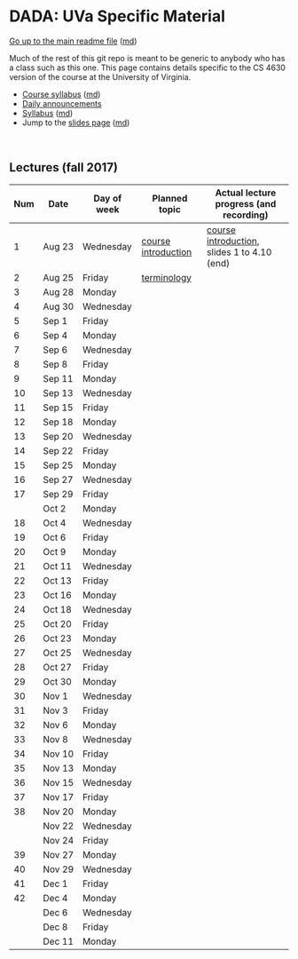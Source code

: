DADA: UVa Specific Material
===========================

[Go up to the main readme file](../readme.html) ([md](../readme.md))

Much of the rest of this git repo is meant to be generic to anybody
who has a class such as this one.  This page contains details specific
to the CS 4630 version of the course at the University of Virginia.

- [Course syllabus][1] ([md][2])
- [Daily announcements][4]
- [Syllabus][5] ([md][6])
- Jump to the [slides page](../slides/index.html) ([md](../slides/index.md))

&nbsp;  

Lectures (fall 2017)
--------------------

| Num | Date        | Day of week | Planned topic |Actual lecture progress (and recording) | 
|---|-----|------|---------------|------------------|
| 1   | Aug&nbsp;23 | Wednesday   | [course introduction][101] | [course introduction][101], slides 1 to 4.10 (end) |
| 2   | Aug&nbsp;25 | Friday      | [terminology][102] |               |
| 3   | Aug&nbsp;28 | Monday      |               |               |
| 4   | Aug&nbsp;30 | Wednesday   |               |               |
| 5   | Sep&nbsp;1  | Friday      |               |               |
| 6   | Sep&nbsp;4  | Monday      |               |               |
| 7   | Sep&nbsp;6  | Wednesday   |               |               |
| 8   | Sep&nbsp;8  | Friday      |               |               |
| 9   | Sep&nbsp;11 | Monday      |               |               |
| 10  | Sep&nbsp;13 | Wednesday   |               |               |
| 11  | Sep&nbsp;15 | Friday      |               |               |
| 12  | Sep&nbsp;18 | Monday      |               |               |
| 13  | Sep&nbsp;20 | Wednesday   |               |               |
| 14  | Sep&nbsp;22 | Friday      |               |               |
| 15  | Sep&nbsp;25 | Monday      |               |               |
| 16  | Sep&nbsp;27 | Wednesday   |               |               |
| 17  | Sep&nbsp;29 | Friday      |               |               |
|     | Oct&nbsp;2  | Monday      |               |               |
| 18  | Oct&nbsp;4  | Wednesday   |               |               |
| 19  | Oct&nbsp;6  | Friday      |               |               |
| 20  | Oct&nbsp;9  | Monday      |               |               |
| 21  | Oct&nbsp;11 | Wednesday   |               |               |
| 22  | Oct&nbsp;13 | Friday      |               |               |
| 23  | Oct&nbsp;16 | Monday      |               |               |
| 24  | Oct&nbsp;18 | Wednesday   |               |               |
| 25  | Oct&nbsp;20 | Friday      |               |               |
| 26  | Oct&nbsp;23 | Monday      |               |               |
| 27  | Oct&nbsp;25 | Wednesday   |               |               |
| 28  | Oct&nbsp;27 | Friday      |               |               |
| 29  | Oct&nbsp;30 | Monday      |               |               |
| 30  | Nov&nbsp;1  | Wednesday   |               |               |
| 31  | Nov&nbsp;3  | Friday      |               |               |
| 32  | Nov&nbsp;6  | Monday      |               |               |
| 33  | Nov&nbsp;8  | Wednesday   |               |               |
| 34  | Nov&nbsp;10 | Friday      |               |               |
| 35  | Nov&nbsp;13 | Monday      |               |               |
| 36  | Nov&nbsp;15 | Wednesday   |               |               |
| 37  | Nov&nbsp;17 | Friday      |               |               |
| 38  | Nov&nbsp;20 | Monday      |               |               |
|     | Nov&nbsp;22 | Wednesday   |               |               |
|     | Nov&nbsp;24 | Friday      |               |               |
| 39  | Nov&nbsp;27 | Monday      |               |               |
| 40  | Nov&nbsp;29 | Wednesday   |               |               |
| 41  | Dec&nbsp;1  | Friday      |               |               |
| 42  | Dec&nbsp;4  | Monday      |               |               |
|     | Dec&nbsp;6  | Wednesday   |               |               |
|     | Dec&nbsp;8  | Friday      |               |               |
|     | Dec&nbsp;11 | Monday      |               |               |


[1]: syllabus.html
[2]: syllabus.md
[3]: course-introduction-fall.html#/
[4]: daily-announcements.html#/
[5]: syllabus.html
[6]: syllabus.md

[101]: ../slides/01-intro.html#/
[102]: ../slides/02-terminology.html#/
